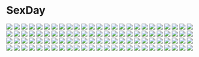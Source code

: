 # SexDay
![](https://konachan.com/image/1935082016f2e5800e439011afad8118/Konachan.com%20-%20149993%20blonde_hair%20louise_halevy%20mobile_suit_gundam%20mobile_suit_gundam_00%20navel%20nude%20tadano_akira%20uncensored.jpg)
![](https://konachan.com/jpeg/5496bc9c1f16125a94054fc6a3b3f31f/Konachan.com%20-%20297584%20building%20fromage_tart%20japanese_clothes%20night%20pink_eyes%20pink_hair%20saigyouji_yuyuko_%28living%29%20sky%20stars%20touhou%20tree%20water.jpg)
![](https://konachan.com/image/ce4ef76bc9563e16846354c380ac264a/Konachan.com%20-%2029210%20littlewitch%20oyari_ashito%20white.jpg)
![](https://konachan.com/jpeg/8ace0f9a42a4f1383f96f3ab3aba2280/Konachan.com%20-%2085238%20eureka_seven%20renton_thurston.jpg)
![](https://konachan.com/jpeg/501d0e753eac7677658cbc5cfe56ea30/Konachan.com%20-%20145409%20alcot%20game_cg%20kirihara_saori%20naka_no_hito_nado_inai%20narumi_yuu.jpg)
![](https://konachan.com/image/379adebfd3de3a9131dbd05cb2af72e0/Konachan.com%20-%20104616%20aonoe%20blue_eyes%20dress%20megurine_luka%20pink_hair%20short_hair%20vocaloid.jpg)
![](https://konachan.com/jpeg/1e53389b110662398242efcd6c39f72d/Konachan.com%20-%20185253%20animal%20bird%20bunny%20cherry_blossoms%20dress%20flowers%20hatsune_miku%20long_hair%20shuzi%20twintails%20vocaloid.jpg)
![](https://konachan.com/image/00701c57ab586120506341a1367f78e8/Konachan.com%20-%20193639%20bodysuit%20guilty_crown%20gun%20hc%20long_hair%20navel%20orange_eyes%20pink_hair%20thighhighs%20weapon%20yuzuriha_inori.jpg)
![](https://konachan.com/jpeg/44bb097c20821ae4a7d5d498dcdbe819/Konachan.com%20-%20236552%20breasts%20kinoshita_ichi%20long_hair%20navel%20nipples%20nude%20original%20purple_eyes%20purple_hair.jpg)
![](https://konachan.com/image/b4672a607c8fad6d892373f134b14387/Konachan.com%20-%20230363%20animal%20ass%20bath%20breasts%20cat%20choker%20flowers%20food%20fruit%20gloves%20group%20heart%20long_hair%20nipples%20nude%20original%20ponytail%20pussy%20red_eyes%20rose%20tattoo%20water%20wet.jpg)
![](https://konachan.com/image/e80355750267ee73c79b331276e0301b/Konachan.com%20-%2073290%20angel_beats%21%20drums%20guitar%20hisako%20instrument%20irie_miyuki%20iwasawa_masami%20sekine_shiori%20watermark.jpg)
![](https://konachan.com/image/2a97dbdd1653e622eca6e14d2debf6b4/Konachan.com%20-%20138915%20blonde_hair%20blue_eyes%20bra%20long_hair%20open_shirt%20panties%20tagme%20thighhighs%20twintails%20underwear.jpg)
![](https://konachan.com/image/323b9333a4da35fe29d353191a36149d/Konachan.com%20-%20307408%20animal_ears%20black_hair%20blush%20bondage%20breasts%20chain%20cleavage%20collar%20efe%20headband%20long_hair%20maid%20panties%20tail%20touhou%20underwear%20wet%20wolfgirl.jpg)
![](https://konachan.com/image/052fbd53b517f5d3fd1a05f08b8c5cef/Konachan.com%20-%2065596%20bow%20breasts%20candy%20cleavage%20lollipop%20megurine_luka%20mirre%20pantyhose%20pink_hair%20vocaloid.jpg)
![](https://konachan.com/jpeg/0546c389d299617bc74da7f5f103092c/Konachan.com%20-%2030929%20game_cg%20lyrical_lyric%20marmalade.jpg)
![](https://konachan.com/image/210c774b3d6d303ffa00241d0edf3850/Konachan.com%20-%20200644%20bed%20blush%20bra%20braids%20breasts%20cum%20long_hair%20navel%20nipples%20open_shirt%20original%20panties%20penis%20pink_hair%20pussy%20sex%20thighhighs%20tonchan%20underwear%20wristwear.jpg)
![](https://konachan.com/jpeg/0bc0c7b65d611b6e6e9b2bf21d2fff78/Konachan.com%20-%2026950%20dragonaut%20dragonaut_the_resonance%20toa%20transparent%20vector.jpg)
![](https://konachan.com/image/e35bf03c51c4a28df2c44691066b169d/Konachan.com%20-%2022165%20angel_dust%20nanase_aoi.jpg)
![](https://konachan.com/jpeg/73b58fb129840d8b0ae9038676198341/Konachan.com%20-%20223615%20aqua_eyes%20blonde_hair%20bra%20breasts%20cleavage%20game_cg%20kanna_%28artist%29%20long_hair%20navel%20panties%20tachibana_ririka%20topless%20underwear.jpg)
![](https://konachan.com/jpeg/c36db85355a8310609f7c34110635dc8/Konachan.com%20-%20163215%202girls%20demon%20dress%20headdress%20koakuma%20loli%20lolita_fashion%20long_hair%20pantyhose%20purple_eyes%20purple_hair%20red_eyes%20red_hair%20scan%20touhou%20wings.jpg)
![](https://konachan.com/jpeg/c527a42eb57e36e3b09e679a4233ab59/Konachan.com%20-%2089400%20food%20guraida%20headphones%20kagamine_rin%20vocaloid%20white.jpg)
![](https://konachan.com/image/d3b89b45c00eef3e52707b1668ec642b/Konachan.com%20-%20277453%20bath%20blonde_hair%20blue_eyes%20blush%20logo%20nude%20original%20pan_%28mimi%29%20scan%20short_hair%20ten-chan_%28pan%29%20twintails%20wet.jpg)
![](https://konachan.com/image/09d7a0d23d9b6a8f970f08ae24710f2b/Konachan.com%20-%2026047%20azumanga_daioh%20takino_tomo%20white.jpeg)
![](https://konachan.com/jpeg/2f5466b01d6aa25b6ee4f27d6fa2c936/Konachan.com%20-%20283862%20blue_eyes%20bow%20brown_hair%20elbow_gloves%20flowers%20garter%20gloves%20ichinose_shiki%20idolmaster%20lolita_fashion%20long_hair%20ozzingo%20rose%20twintails.jpg)
![](https://konachan.com/jpeg/160be2c119d661ff081bd4d1e7237b72/Konachan.com%20-%20229659%20ashley_rosemarry%20close%20cropped%20glasses%20gray_eyes%20kopianget%20necklace%20original%20red_hair%20short_hair%20tattoo%20wristwear.jpg)
![](https://konachan.com/image/9ca71313ddc64cb8d447cd7e636bdaeb/Konachan.com%20-%20164158%20jpeg_artifacts%20kuroko_tomoki%20watashi_ga_motenai_no_wa_dou_kangaetemo_omaera_ga_warui%21.jpg)
![](https://konachan.com/image/286d9d0b20e084f89ae988500b6232ef/Konachan.com%20-%2023180%20blue_eyes%20esther_blanchett%20red_hair%20trinity_blood.jpg)
![](https://konachan.com/image/44befb5c463bf0b5c13efb8db17bde04/Konachan.com%20-%20289017%20building%20city%20craft-cs%20night%20original%20scenic%20school_uniform%20sky%20stars.jpg)
![](https://konachan.com/jpeg/4286f2308b9262b7c89c06777f2f6b3b/Konachan.com%20-%20256002%20blonde_hair%20bow%20fang%20ikurauni%20red_eyes%20rumia%20short_hair%20skirt%20tears%20touhou.jpg)
![](https://konachan.com/jpeg/a34a0e847a5057f8e5abb221f94ffc0b/Konachan.com%20-%20172473%20apron%20aquarium_tama%20black_eyes%20purple_hair%20ribbons%20thighhighs%20uniform%20white%20working%21%21%20yamada_aoi.jpg)
![](https://konachan.com/jpeg/9108a81b38df6e0c027f6bf54d7797c1/Konachan.com%20-%20244356%20animal%20bicycle%20building%20cat%20clouds%20kami_%28yoshipt0716%29%20nobody%20original%20scenic%20shade%20sky.jpg)
![](https://konachan.com/image/d8bdd1964021a0a5ed34d30be590ebe5/Konachan.com%20-%20129791%20bakemonogatari%20blonde_hair%20blood%20breasts%20cleavage%20cross%20fang%20kissshot_acerolaorion_heartunderblade%20monogatari_%28series%29%20oshino_shinobu%20yellow_eyes.jpg)
![](https://konachan.com/image/97329e4a82ef7ffeb54d41de50e65d38/Konachan.com%20-%2041322%20chibi%20code_geass%20green%20lelouch_lamperouge%20male%20nunnally_lamperouge.jpg)
![](https://konachan.com/image/f7fe68c0263e41da5fce2f62221dfaca/Konachan.com%20-%20160542%20akashio%20ass%20blue_eyes%20blue_hair%20boots%20clouds%20hat%20komeiji_koishi%20nopan%20skirt%20sky%20thighhighs%20touhou.jpg)
![](https://konachan.com/image/335ccfefbe734b6abe4b5964493779b8/Konachan.com%20-%20133303%20cell_%28dragonball%29%20dragonball%20tagme.jpg)
![](https://konachan.com/image/fd8a7bd12d05c9fa48fbeba8803f67fe/Konachan.com%20-%205109%20chise%20fire%20gun%20saikano%20weapon%20wings.jpg)
![](https://konachan.com/jpeg/903450b494b97cac86fe2ec31427e1b4/Konachan.com%20-%2076093%20alcot%20blue_eyes%20blue_hair%20cape%20dress%20game_cg%20glasses%20gloves%20hat%20miyoshi_ran%20moon%20night%20panties%20ribbons%20short_hair%20sky%20stars%20thighhighs%20underwear.jpg)
![](https://konachan.com/jpeg/6a1d8bb614ad53e592ebeff58d988b51/Konachan.com%20-%20294172%20blush%20breasts%20brown_hair%20cropped%20gag%20kamado_nezuko%20kimetsu_no_yaiba%20long_hair%20panties%20panty_pull%20pink_eyes%20thighhighs%20topless%20underwear.jpg)
![](https://konachan.com/jpeg/a85facf8a2e38eed4e7d39d2f4175194/Konachan.com%20-%2085246%20aqua_hair%20eto%20hatsune_miku%20tie%20transparent%20twintails%20vocaloid.jpg)
![](https://konachan.com/jpeg/a138c124223b9f50283f0a111254331e/Konachan.com%20-%20186976%20ayase_hazuki%20blue_hair%20fukami_isana%20game_cg%20kamidere%20school_swimsuit%20short_hair%20swimsuit%20water%20yellow_eyes.jpg)
![](https://konachan.com/image/8ae28ddc8084cf494f1fe47900f9493d/Konachan.com%20-%20196697%20animal%20bird%20blonde_hair%20blue_eyes%20book%20braids%20cape%20cat%20forte%20hat%20long_hair%20original%20wand%20witch%20witch_hat%20wristwear.jpg)
![](https://konachan.com/image/e66caa6cca83741c174fb11ff71fefdf/Konachan.com%20-%20245552%202girls%20blonde_hair%20gabriel_dropout%20gabriel_white_tenma%20jcj0125%20vignette_tsukinose_april.jpg)
![](https://konachan.com/jpeg/df6c66fca62c367fc41ffe3dbbcc0262/Konachan.com%20-%20230791%20nukomasu%20original.jpg)
![](https://konachan.com/image/1ee7247a093c13ec94149c294e8dace5/Konachan.com%20-%20189308%20black_hair%20breasts%20chiaki_kou%20cleavage%20headdress%20long_hair%20mechagirl%20navel%20red_eyes%20reiuji_utsuho%20thighhighs%20touhou.jpg)
![](https://konachan.com/image/04618b2c3f6802fff1bad4201e52105a/Konachan.com%20-%20115017%20anus%20breasts%20dildo%20masturbation%20nipples%20nopan%20original%20pussy_juice%20spread_legs%20tagme%20thighhighs%20uncensored%20vibrator%20wet.jpg)
![](https://konachan.com/jpeg/fda99020eec8f059b7829f0f625ccb79/Konachan.com%20-%20207456%20dangan-ronpa%20dangan-ronpa_2%20halloween%20hat%20long_hair%20mioda_ibuki%20monokuma%20night%20pumpkin%20rea9420%20witch%20witch_hat.jpg)
![](https://konachan.com/image/792d12fbf75d7c87a7e5b1f2f7e1cf06/Konachan.com%20-%2045319%20duel_savior.jpg)
![](https://konachan.com/image/37f45a6a111eb1d1339caa333d7ae71f/Konachan.com%20-%20110925%20animal%20blue_eyes%20brown_eyes%20brown_hair%20cat%20food%20gloves%20kanon%20long_hair%20oimo%20orange_hair%20piro%20red_eyes%20ribbons%20short_hair%20snow%20taiyaki%20wings.jpg)
![](https://konachan.com/jpeg/41745d36c65fe776368ec2f61c465d50/Konachan.com%20-%20151043%20game_cg%20giga%20kiss_bell%20miyamae_eri%20school_uniform%20takei_ooki.jpg)
![](https://konachan.com/image/90e54379e73ea032d5870938e5f00225/Konachan.com%20-%2012923%20duplicate%20kuzuryu_momoko%20miyamoto_iroha%20nakajima_sanae%20sumomo_mo_momo_mo.jpg)
![](https://konachan.com/image/983a7d0b6b05edd189c56df94e85de0e/Konachan.com%20-%20122669%20all_male%20brown_hair%20dark%20gym_uniform%20male%20original%20penis%20sleeping%20trap%20uncensored%20yuki18r.jpg)
![](https://konachan.com/jpeg/523f63e7301158bef1da44d2f74d27ec/Konachan.com%20-%20298440%20bed%20butterfly%20close%20cropped%20no_bra%20original%20pink_eyes%20purple_hair%20ryuki%40maguro-ex%20signed%20tattoo.jpg)
![](https://konachan.com/image/ae57a9cc4098da1c9945eb0ec07edf68/Konachan.com%20-%20153154%20animal_ears%20catgirl%20japanese_clothes%20kimono%20madoka_%28spec.0%29%20tagme%20umbrella.jpg)
![](https://konachan.com/jpeg/cf71c8041024c7f575cf08f5a4417a08/Konachan.com%20-%20245440%20amino_%28tn7135%29%20animal%20brown_hair%20close%20houjuu_nue%20leaves%20pointed_ears%20red_eyes%20snake%20touhou%20wings.jpg)
![](https://konachan.com/image/d36293e5db1ca28f9e0587fbc4817881/Konachan.com%20-%20265455%20aqua_eyes%20blonde_hair%20blush%20breasts%20dress%20evelysse%20gloves%20long_hair%20nipples%20no_bra%20panties%20sblack%20shirt_lift%20star_ocean%20underwear.jpg)
![](https://konachan.com/jpeg/f98409e2cfa284ed24d51baa23acb4b7/Konachan.com%20-%2076739%20close%20gradient%20green_hair%20higurashi_no_naku_koro_ni%20long_hair%20sonozaki_shion%20vector.jpg)
![](https://konachan.com/image/ace3248e65cb3f662de28dba0adab3be/Konachan.com%20-%20160082%20blonde_hair%20breasts%20butterfly%20flowers%20garter%20gloves%20no_bra%20panties%20purple_eyes%20stockings%20torn_clothes%20touhou%20umbrella%20underwear%20yakumo_yukari.jpg)
![](https://konachan.com/image/7aba907b06fcb2e068337c7e65958de9/Konachan.com%20-%2080090%20aqua_eyes%20gun%20panties%20pink_hair%20space%20thighhighs%20underwear%20weapon.jpg)
![](https://konachan.com/jpeg/1f72e8ed9d9b717bb47315618477410b/Konachan.com%20-%20191080%20ass%20blonde_hair%20brown_eyes%20cameltoe%20food%20ice_cream%20long_hair%20namaniku_atk%20panties%20panty_pull%20striped_panties%20thighhighs%20topless%20underwear%20white.jpg)
![](https://konachan.com/image/f70a4254f7af43b85260ae8014e38fd8/Konachan.com%20-%2060031%20alphard%20blue_hair%20canaan%20canaan_%28character%29%20dark_skin%20short_hair%20vector%20white_hair.jpg)
![](https://konachan.com/image/e52aa9cfa902b93fef9323fc296fe60d/Konachan.com%20-%20169350%20bow%20brown_eyes%20brown_hair%20clouds%20dress%20hakurei_reimu%20japanese_clothes%20kinoto_%28ruindivinity%29%20long_hair%20miko%20panties%20sky%20socks%20touhou%20underwear.jpg)
![](https://konachan.com/jpeg/f71b3d84a1d6df24b4c664b9fb8acc4a/Konachan.com%20-%20255229%20aoi_tori%20cherry_blossoms%20clouds%20flowers%20game_cg%20koku%20moon%20night%20nobody%20petals%20purple_software%20scenic%20sky.jpg)
![](https://konachan.com/image/01fad3a1638b20fa00c1f4f1ccd56a13/Konachan.com%20-%20255301%20black_eyes%20black_hair%20glasses%20hinata_%28lipcream%29%20original%20train.jpg)
![](https://konachan.com/image/1b481267af380f34860565babc2338cc/Konachan.com%20-%20148970%20blonde_hair%20flowers%20medicine_melancholy%20nekominase%20sky%20touhou.jpg)
![](https://konachan.com/jpeg/40de3f1fcefed2b3c760f19c130496b3/Konachan.com%20-%20261794%20aliasing%20black_hair%20green_eyes%20long_hair%20phone%20saten_ruiko%20school_uniform%20tagme_%28artist%29%20to_aru_majutsu_no_index%20wet%20wink%20wristwear.jpg)
![](https://konachan.com/jpeg/a2ace229b653950c85c65ea204b5ddc8/Konachan.com%20-%20266872%20animal%20anus%20barefoot%20beach%20bikini%20bird%20breasts%20clouds%20cum%20fate_%28series%29%20mao_ge%20nipples%20pussy%20short_hair%20sky%20swimsuit%20uncensored%20water%20white_hair.jpg)
![](https://konachan.com/image/e9a6a052b984ab41cdb20a0ef92b0552/Konachan.com%20-%20121646%20bicolored_eyes%20heart%20hoodie%20long_hair%20original%20red_hair%20suterii%20thighhighs%20twintails.jpg)
![](https://konachan.com/image/8db1708fb2101eaf82bf8fdd5ec0aa61/Konachan.com%20-%20200213%20boots%20chibiibiru%20goggles%20long_hair%20original%20red.jpg)
![](https://konachan.com/jpeg/2b4f95f7e62ff735c0af3cedfd620148/Konachan.com%20-%2078738%20blush%20bondage%20bow%20breasts%20brown_hair%20chain%20cleavage%20erect_nipples%20gradient%20green_eyes%20initial-g%20navel%20shackles%20short_hair%20skirt%20wristwear.jpg)
![](https://konachan.com/jpeg/2b527bb40e979c3a339b424394f4276b/Konachan.com%20-%20210489%20blush%20breast_hold%20censored%20cum%20ensemble_%28company%29%20game_cg%20kimishima_ao%20long_hair%20nipples%20nude%20penis%20pussy%20sex%20tsukishima_saori.jpg)
![](https://konachan.com/image/fa3c3eaef7bc7406ae9bb60b186fee43/Konachan.com%20-%20149460%20blue_eyes%20blue_hair%20brown_eyes%20brown_hair%20carol%20group%20guilty_crown%20hat%20jpeg_artifacts%20male%20nitroplus%20ouma_shu%20pink_hair%20red_eyes%20scrooge.jpg)
![](https://konachan.com/jpeg/5a6df54ef90c53aaaf233f0eeaadac04/Konachan.com%20-%20196029%202girls%20berrys%20blue_eyes%20blush%20bow%20brown_hair%20flowers%20kneehighs%20panties%20pink_hair%20short_hair%20skirt%20sleeping%20sphere%20thighhighs%20twintails%20underwear.jpg)
![](https://konachan.com/image/4dc5ce0f5dcc5834f3812de37d832c05/Konachan.com%20-%20301997%20blue_eyes%20bondage%20brown_hair%20fate_%28series%29%20food%20fruit%20haneru%20long_hair%20murasaki_shikibu%20nipples%20purple_hair%20pussy_juice%20signed%20twintails.jpg)
![](https://konachan.com/image/9ada78ca9d0257ea1057b341e1084d25/Konachan.com%20-%20154656%20animal%20barefoot%20bird%20dress%20grass%20hatsune_miku%20kagamine09%20twintails%20vocaloid.jpg)
![](https://konachan.com/jpeg/9eee709e37b83e3a9b2538623bf420dc/Konachan.com%20-%20291074%20animal_ears%20anus%20ass%20bed%20brown_hair%20cum%20doggirl%20green_eyes%20long_hair%20nude%20pussy%20silkys_plus%20sumeragi_kohaku%20tail%20takigawa_kotori%20uncensored.jpg)
![](https://konachan.com/jpeg/2285e3d1c2fa7ed66c3407b5fed9feb3/Konachan.com%20-%2070795%20book%20dress%20hat%20long_hair%20mage%20patchouli_knowledge%20purple_eyes%20purple_hair%20ribbons%20touhou.jpg)
![](https://konachan.com/image/964d5f42d05f7f12691735cb4870b300/Konachan.com%20-%20174609%20animal_ears%20apron%20blush%20bow%20choker%20drink%20fate_stay_night%20fate_%28series%29%20garter%20headdress%20kurorettsu%20maid%20neko-arc%20saber%20stockings%20waitress.jpg)
![](https://konachan.com/image/9fb9dd3069efe9240fd7cdf1415a24d9/Konachan.com%20-%205416%20hino_rei%20sailor_mars%20sailor_moon.jpg)
![](https://konachan.com/image/56443bcd189fab9106a12cc56fae3759/Konachan.com%20-%2046236%20all_male%20close%20male%20maria_holic%20shidou_mariya%20trap.jpg)
![](https://konachan.com/image/a8158b131ae96720187145b971d7e643/Konachan.com%20-%20205057%20blue_eyes%20brown_hair%20green_hair%20group%20hat%20male%20n%20pokemon%20red_eyes%20reshiram%20serain%20shorts%20touko_%28pokemon%29%20wristwear%20zekrom.jpg)
![](https://konachan.com/image/4ae0b4cff5b199379fd66642f441896f/Konachan.com%20-%20296717%20akaza_chacha%20anus%20bed%20breasts%20brown_eyes%20dark_skin%20gray_hair%20maken-ki%21%20nipples%20pack_er_5%20pussy%20pussy_juice%20spread_legs%20uncensored.jpg)
![](https://konachan.com/jpeg/6b3cace09aab4d4ce8135699883edd2e/Konachan.com%20-%20279373%20blush%20green_eyes%20loli%20long_hair%20ponytail%20purple_hair%20scan%20skirt%20thighhighs%20tsukishima_yuuko.jpg)
![](https://konachan.com/image/c52c8445c4d479651cb4eda6b8e77a32/Konachan.com%20-%2023821%20red_eyes%20shiro_%28octet%29%20tagme%20white_hair.jpg)
![](https://konachan.com/image/b1217942fb65c3f154a1db2e7af62f16/Konachan.com%20-%20113868%20bikini%20black_hair%20blonde_hair%20blue_eyes%20blue_hair%20kikimi%20miki_sayaka%20orange_eyes%20ponytail%20purple_eyes%20red_hair%20swimsuit%20tomoe_mami%20yellow_eyes.jpg)
![](https://konachan.com/image/b2417f14983e58b15e473c7a60bb0742/Konachan.com%20-%2044433%20card_captor_sakura%20daidouji_tomoyo%20kerberos%20kero%20kinomoto_sakura%20moonknives.jpg)
![](https://konachan.com/image/ea2070690c6716e224eef14622db79ae/Konachan.com%20-%2062361%20jpeg_artifacts%20last_exile%20lavie_head%20range_murata.jpg)
![](https://konachan.com/image/2f1cc38efddd2ef0651a14de46dbbb5c/Konachan.com%20-%2045521%20loli%20sasahara_yuuki.jpg)
![](https://konachan.com/jpeg/14314be95eafbccd27be18e630a22ba9/Konachan.com%20-%20205638%20dragon_quest%20furora_%28dragon_quest%29%20game_cg%20splush_wave%20tagme_%28artist%29.jpg)
![](https://konachan.com/image/1c1d261a9d134433715c30e0b7e33906/Konachan.com%20-%20255457%20all_male%20brown_eyes%20flowers%20japanese_clothes%20male%20petals%20red_hair%20short_hair%20soroa%20tagme_%28character%29.jpg)
![](https://konachan.com/jpeg/814c45b22420661621493278a13ff1ae/Konachan.com%20-%20286580%20animal%20bird%20building%20clouds%20grass%20hoodie%20long_hair%20mocha_%28cotton%29%20original%20pantyhose%20scenic%20signed%20skirt%20sky%20sunset%20water.jpg)
![](https://konachan.com/image/c0f773ef6603b87e9b0d0dc85789591e/Konachan.com%20-%2071809%20megurine_luka%20vocaloid.jpg)
![](https://konachan.com/image/259c7190f62aa2763a5be168e160efcf/Konachan.com%20-%20185316%20blush%20breasts%20brown_hair%20censored%20cum%20itou_nanami%20nipples%20no_bra%20nopan%20nurse%20open_shirt%20original%20pussy%20thighhighs%20white.jpg)
![](https://konachan.com/image/8bf48b7011fe975a44ddac4f12f94be2/Konachan.com%20-%20114718%20blonde_hair%20blue_eyes%20diamic_days%20game_cg%20hatsushiba_kisa%20lump_of_sugar%20sesena_yau%20thighhighs.jpg)
![](https://konachan.com/jpeg/2250c66a03fb401329fcea18b6e4f336/Konachan.com%20-%20254001%20ass%20blush%20bodysuit%20crystal_shoujo%20erect_nipples%20fate_grand_order%20fate_%28series%29%20long_hair%20red_eyes%20red_hair%20skintight%20torn_clothes.jpg)
![](https://konachan.com/jpeg/ad71d2ff3f2aaef96c57fc19564f514d/Konachan.com%20-%2087457%20gun%20red_hair%20tengen_toppa_gurren_lagann%20transparent%20vector%20weapon%20yellow_eyes%20yoko_littner.jpg)
![](https://konachan.com/jpeg/a826d0914b891d809ed5df35c678d6b5/Konachan.com%20-%2059269%20black_hair%20blue%20close%20dmyo%20headband%20logo%20long_hair%20red_eyes%20scan%20school_uniform%20thighhighs.jpg)
![](https://konachan.com/image/b2ebba25c4c2c835518a8e78a65d77b2/Konachan.com%20-%20281926%20ass%20bikini%20black_hair%20breasts%20brown_eyes%20brown_hair%20c.cu%20hat%20long_hair%20navel%20necklace%20nipples%20original%20ponytail%20pubic_hair%20swimsuit%20waifu2x.jpg)
![](https://konachan.com/image/4cc0e6b70e7a65a573a7996ae6354999/Konachan.com%20-%2094435%20hidamari_sketch%20short_hair%20yuno.jpg)
![](https://konachan.com/jpeg/ec992c8a6ee5046ecc99e7546a5e55a5/Konachan.com%20-%20219025%20akatsuki_ikki%20kumo_no_mukou_yakusoku_no_basho%20sawatari_sayuri%20school_uniform%20skirt%20sky.jpg)
![](https://konachan.com/image/42dcf4782cf9cf7c53aeaa61029aa5f7/Konachan.com%20-%2074052%202girls%20black_eyes%20black_hair%20blush%20book%20fujiwara_no_mokou%20houraisan_kaguya%20long_hair%20school_uniform%20sleeping%20touhou%20white_hair.jpg)
